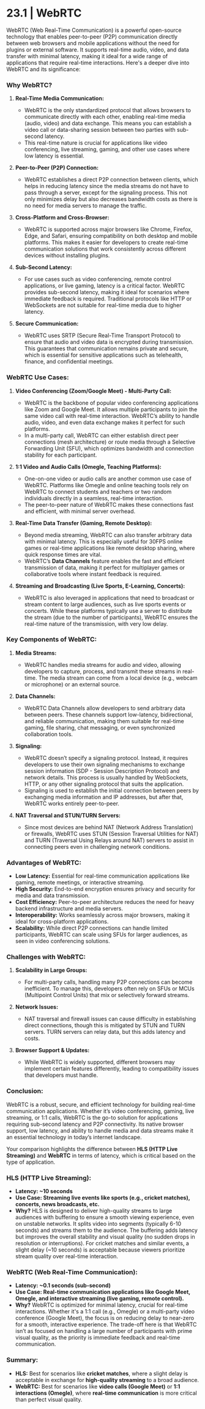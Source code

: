 # 23.1 | WebRTC

WebRTC (Web Real-Time Communication) is a powerful open-source technology that enables peer-to-peer (P2P) communication directly between web browsers and mobile applications without the need for plugins or external software. It supports real-time audio, video, and data transfer with minimal latency, making it ideal for a wide range of applications that require real-time interactions. Here's a deeper dive into WebRTC and its significance:

### Why WebRTC?

1. **Real-Time Media Communication:**
   - WebRTC is the only standardized protocol that allows browsers to communicate directly with each other, enabling real-time media (audio, video) and data exchange. This means you can establish a video call or data-sharing session between two parties with sub-second latency.
   - This real-time nature is crucial for applications like video conferencing, live streaming, gaming, and other use cases where low latency is essential.

2. **Peer-to-Peer (P2P) Connection:**
   - WebRTC establishes a direct P2P connection between clients, which helps in reducing latency since the media streams do not have to pass through a server, except for the signaling process. This not only minimizes delay but also decreases bandwidth costs as there is no need for media servers to manage the traffic.

3. **Cross-Platform and Cross-Browser:**
   - WebRTC is supported across major browsers like Chrome, Firefox, Edge, and Safari, ensuring compatibility on both desktop and mobile platforms. This makes it easier for developers to create real-time communication solutions that work consistently across different devices without installing plugins.

4. **Sub-Second Latency:**
   - For use cases such as video conferencing, remote control applications, or live gaming, latency is a critical factor. WebRTC provides sub-second latency, making it ideal for scenarios where immediate feedback is required. Traditional protocols like HTTP or WebSockets are not suitable for real-time media due to higher latency.

5. **Secure Communication:**
   - WebRTC uses SRTP (Secure Real-Time Transport Protocol) to ensure that audio and video data is encrypted during transmission. This guarantees that communication remains private and secure, which is essential for sensitive applications such as telehealth, finance, and confidential meetings.

### WebRTC Use Cases:

1. **Video Conferencing (Zoom/Google Meet) - Multi-Party Call:**
   - WebRTC is the backbone of popular video conferencing applications like Zoom and Google Meet. It allows multiple participants to join the same video call with real-time interaction. WebRTC’s ability to handle audio, video, and even data exchange makes it perfect for such platforms.
   - In a multi-party call, WebRTC can either establish direct peer connections (mesh architecture) or route media through a Selective Forwarding Unit (SFU), which optimizes bandwidth and connection stability for each participant.

2. **1:1 Video and Audio Calls (Omegle, Teaching Platforms):**
   - One-on-one video or audio calls are another common use case of WebRTC. Platforms like Omegle and online teaching tools rely on WebRTC to connect students and teachers or two random individuals directly in a seamless, real-time interaction.
   - The peer-to-peer nature of WebRTC makes these connections fast and efficient, with minimal server overhead.

3. **Real-Time Data Transfer (Gaming, Remote Desktop):**
   - Beyond media streaming, WebRTC can also transfer arbitrary data with minimal latency. This is especially useful for 30FPS online games or real-time applications like remote desktop sharing, where quick response times are vital.
   - WebRTC’s **Data Channels** feature enables the fast and efficient transmission of data, making it perfect for multiplayer games or collaborative tools where instant feedback is required.

4. **Streaming and Broadcasting (Live Sports, E-Learning, Concerts):**
   - WebRTC is also leveraged in applications that need to broadcast or stream content to large audiences, such as live sports events or concerts. While these platforms typically use a server to distribute the stream (due to the number of participants), WebRTC ensures the real-time nature of the transmission, with very low delay.

### Key Components of WebRTC:

1. **Media Streams:**
   - WebRTC handles media streams for audio and video, allowing developers to capture, process, and transmit these streams in real-time. The media stream can come from a local device (e.g., webcam or microphone) or an external source.

2. **Data Channels:**
   - WebRTC Data Channels allow developers to send arbitrary data between peers. These channels support low-latency, bidirectional, and reliable communication, making them suitable for real-time gaming, file sharing, chat messaging, or even synchronized collaboration tools.

3. **Signaling:**
   - WebRTC doesn’t specify a signaling protocol. Instead, it requires developers to use their own signaling mechanisms to exchange session information (SDP - Session Description Protocol) and network details. This process is usually handled by WebSockets, HTTP, or any other signaling protocol that suits the application.
   - Signaling is used to establish the initial connection between peers by exchanging media information and IP addresses, but after that, WebRTC works entirely peer-to-peer.

4. **NAT Traversal and STUN/TURN Servers:**
   - Since most devices are behind NAT (Network Address Translation) or firewalls, WebRTC uses STUN (Session Traversal Utilities for NAT) and TURN (Traversal Using Relays around NAT) servers to assist in connecting peers even in challenging network conditions.

### Advantages of WebRTC:

- **Low Latency:** Essential for real-time communication applications like gaming, remote meetings, or interactive streaming.
- **High Security:** End-to-end encryption ensures privacy and security for media and data transmission.
- **Cost Efficiency:** Peer-to-peer architecture reduces the need for heavy backend infrastructure and media servers.
- **Interoperability:** Works seamlessly across major browsers, making it ideal for cross-platform applications.
- **Scalability:** While direct P2P connections can handle limited participants, WebRTC can scale using SFUs for larger audiences, as seen in video conferencing solutions.

### Challenges with WebRTC:

1. **Scalability in Large Groups:**
   - For multi-party calls, handling many P2P connections can become inefficient. To manage this, developers often rely on SFUs or MCUs (Multipoint Control Units) that mix or selectively forward streams.
   
2. **Network Issues:**
   - NAT traversal and firewall issues can cause difficulty in establishing direct connections, though this is mitigated by STUN and TURN servers. TURN servers can relay data, but this adds latency and costs.

3. **Browser Support & Updates:**
   - While WebRTC is widely supported, different browsers may implement certain features differently, leading to compatibility issues that developers must handle.

### Conclusion:

WebRTC is a robust, secure, and efficient technology for building real-time communication applications. Whether it’s video conferencing, gaming, live streaming, or 1:1 calls, WebRTC is the go-to solution for applications requiring sub-second latency and P2P connectivity. Its native browser support, low latency, and ability to handle media and data streams make it an essential technology in today’s internet landscape.

Your comparison highlights the difference between **HLS (HTTP Live Streaming)** and **WebRTC** in terms of latency, which is critical based on the type of application.

### HLS (HTTP Live Streaming):
- **Latency: ~10 seconds**
- **Use Case: Streaming live events like sports (e.g., cricket matches), concerts, news broadcasts, etc.**
- **Why?** HLS is designed to deliver high-quality streams to large audiences with buffering to ensure a smooth viewing experience, even on unstable networks. It splits video into segments (typically 6-10 seconds) and streams them to the audience. The buffering adds latency but improves the overall stability and visual quality (no sudden drops in resolution or interruptions). For cricket matches and similar events, a slight delay (~10 seconds) is acceptable because viewers prioritize stream quality over real-time interaction.

### WebRTC (Web Real-Time Communication):
- **Latency: ~0.1 seconds (sub-second)**
- **Use Case: Real-time communication applications like Google Meet, Omegle, and interactive streaming (live gaming, remote control).**
- **Why?** WebRTC is optimized for minimal latency, crucial for real-time interactions. Whether it's a 1:1 call (e.g., Omegle) or a multi-party video conference (Google Meet), the focus is on reducing delay to near-zero for a smooth, interactive experience. The trade-off here is that WebRTC isn’t as focused on handling a large number of participants with prime visual quality, as the priority is immediate feedback and real-time communication.

### Summary:
- **HLS:** Best for scenarios like **cricket matches**, where a slight delay is acceptable in exchange for **high-quality streaming** to a broad audience.
- **WebRTC:** Best for scenarios like **video calls (Google Meet)** or **1:1 interactions (Omegle)**, where **real-time communication** is more critical than perfect visual quality.

